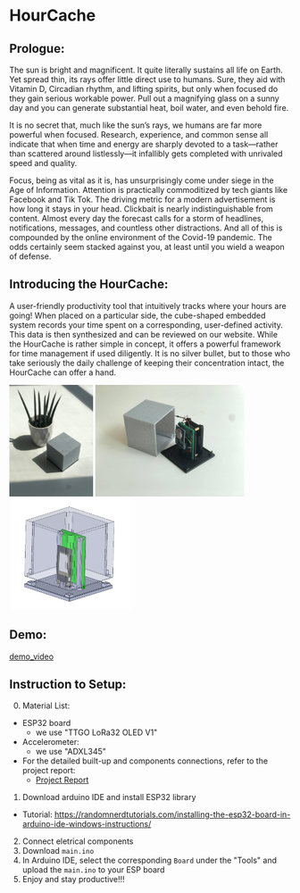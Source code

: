 # HourCache
## Prologue: ##
The sun is bright and magnificent. It quite literally sustains all life on Earth. Yet spread thin, its rays offer little direct use to humans. Sure, they aid with Vitamin D, Circadian rhythm, and lifting spirits, but only when focused do they gain serious workable power. Pull out a magnifying glass on a sunny day and you can generate substantial heat, boil water, and even behold fire.

It is no secret that, much like the sun’s rays, we humans are far more powerful when focused. Research, experience, and common sense all indicate that when time and energy are sharply devoted to a task—rather than scattered around listlessly—it infallibly gets completed with unrivaled speed and quality.

Focus, being as vital as it is, has unsurprisingly come under siege in the Age of Information. Attention is practically commoditized by tech giants like Facebook and Tik Tok. The driving metric for a modern advertisement is how long it stays in your head. Clickbait is nearly indistinguishable from content. Almost every day the forecast calls for a storm of headlines, notifications, messages, and countless other distractions. And all of this is compounded by the online environment of the Covid-19 pandemic. The odds certainly seem stacked against you, at least until you wield a weapon of defense.

## Introducing the HourCache: ## 
A user-friendly productivity tool that intuitively tracks where your hours are going! When placed on a particular side, the cube-shaped embedded system records your time spent on a corresponding, user-defined activity. This data is then synthesized and can be reviewed on our website. While the HourCache is rather simple in concept, it offers a powerful framework for time management if used diligently. It is no silver bullet, but to those who take seriously the daily challenge of keeping their concentration intact, the HourCache can offer a hand.

<img src="/images/Hour_Cache_External.jpg" height="200"> <img src="/images/Hour_Cache_Internal.jpg" height="200"> <img src="/images/Hour_Cache_CAD.jpg" height="200">

## Demo: ##
[demo_video](demo_video.mp4)


## Instruction to Setup: ##
0. Material List:
- ESP32 board
  - we use "TTGO LoRa32 OLED V1"
- Accelerometer:
  - we use "ADXL345"
- For the detailed built-up and components connections, refer to the project report:
  - [Project Report](Hour_Cache-Final_Report.pdf)
1. Download arduino IDE and install ESP32 library
- Tutorial: https://randomnerdtutorials.com/installing-the-esp32-board-in-arduino-ide-windows-instructions/
2. Connect eletrical components
3. Download ```main.ino```
4. In Arduino IDE, select the corresponding ```Board``` under the "Tools" and upload the ```main.ino``` to your ESP board
5. Enjoy and stay productive!!!
